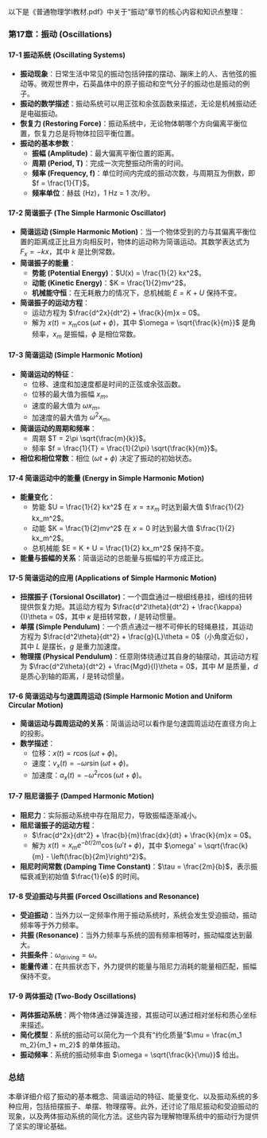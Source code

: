 以下是《普通物理学I教材.pdf》中关于“振动”章节的核心内容和知识点整理：

### 第17章：振动 (Oscillations)

#### 17-1 振动系统 (Oscillating Systems)
- **振动现象**：日常生活中常见的振动包括钟摆的摆动、蹦床上的人、吉他弦的振动等。微观世界中，石英晶体中的原子振动和空气分子的振动也是振动的例子。
- **振动的数学描述**：振动系统可以用正弦和余弦函数来描述，无论是机械振动还是电磁振动。
- **恢复力 (Restoring Force)**：振动系统中，无论物体朝哪个方向偏离平衡位置，恢复力总是将物体拉回平衡位置。
- **振动的基本参数**：
  - **振幅 (Amplitude)**：最大偏离平衡位置的距离。
  - **周期 (Period, T)**：完成一次完整振动所需的时间。
  - **频率 (Frequency, f)**：单位时间内完成的振动次数，与周期互为倒数，即 $f = \frac{1}{T}$。
  - **频率单位**：赫兹 (Hz)，1 Hz = 1 次/秒。

#### 17-2 简谐振子 (The Simple Harmonic Oscillator)
- **简谐运动 (Simple Harmonic Motion)**：当一个物体受到的力与其偏离平衡位置的距离成正比且方向相反时，物体的运动称为简谐运动。其数学表达式为 $F_x = -kx$，其中 $k$ 是比例常数。
- **简谐振子的能量**：
  - **势能 (Potential Energy)**：$U(x) = \frac{1}{2} kx^2$。
  - **动能 (Kinetic Energy)**：$K = \frac{1}{2}mv^2$。
  - **机械能守恒**：在无耗散力的情况下，总机械能 $E = K + U$ 保持不变。
- **简谐振子的运动方程**：
  - 运动方程为 $\frac{d^2x}{dt^2} + \frac{k}{m}x = 0$。
  - 解为 $x(t) = x_m \cos(\omega t + \phi)$，其中 $\omega = \sqrt{\frac{k}{m}}$ 是角频率，$x_m$ 是振幅，$\phi$ 是相位常数。

#### 17-3 简谐运动 (Simple Harmonic Motion)
- **简谐运动的特征**：
  - 位移、速度和加速度都是时间的正弦或余弦函数。
  - 位移的最大值为振幅 $x_m$。
  - 速度的最大值为 $\omega x_m$。
  - 加速度的最大值为 $\omega^2 x_m$。
- **简谐运动的周期和频率**：
  - 周期 $T = 2\pi \sqrt{\frac{m}{k}}$。
  - 频率 $f = \frac{1}{T} = \frac{1}{2\pi} \sqrt{\frac{k}{m}}$。
- **相位和相位常数**：相位 $(\omega t + \phi)$ 决定了振动的初始状态。

#### 17-4 简谐运动中的能量 (Energy in Simple Harmonic Motion)
- **能量变化**：
  - 势能 $U = \frac{1}{2} kx^2$ 在 $x = \pm x_m$ 时达到最大值 $\frac{1}{2} kx_m^2$。
  - 动能 $K = \frac{1}{2}mv^2$ 在 $x = 0$ 时达到最大值 $\frac{1}{2} kx_m^2$。
  - 总机械能 $E = K + U = \frac{1}{2} kx_m^2$ 保持不变。
- **能量与振幅的关系**：简谐运动的总能量与振幅的平方成正比。

#### 17-5 简谐运动的应用 (Applications of Simple Harmonic Motion)
- **扭摆振子 (Torsional Oscillator)**：一个圆盘通过一根细线悬挂，细线的扭转提供恢复力矩。其运动方程为 $\frac{d^2\theta}{dt^2} + \frac{\kappa}{I}\theta = 0$，其中 $\kappa$ 是扭转常数，$I$ 是转动惯量。
- **单摆 (Simple Pendulum)**：一个质点通过一根不可伸长的轻绳悬挂，其运动方程为 $\frac{d^2\theta}{dt^2} + \frac{g}{L}\theta = 0$（小角度近似），其中 $L$ 是摆长，$g$ 是重力加速度。
- **物理摆 (Physical Pendulum)**：任意刚体绕通过其自身的轴摆动，其运动方程为 $\frac{d^2\theta}{dt^2} + \frac{Mgd}{I}\theta = 0$，其中 $M$ 是质量，$d$ 是质心到轴的距离，$I$ 是转动惯量。

#### 17-6 简谐运动与匀速圆周运动 (Simple Harmonic Motion and Uniform Circular Motion)
- **简谐运动与圆周运动的关系**：简谐运动可以看作是匀速圆周运动在直径方向上的投影。
- **数学描述**：
  - 位移：$x(t) = r \cos(\omega t + \phi)$。
  - 速度：$v_x(t) = -\omega r \sin(\omega t + \phi)$。
  - 加速度：$a_x(t) = -\omega^2 r \cos(\omega t + \phi)$。

#### 17-7 阻尼谐振子 (Damped Harmonic Motion)
- **阻尼力**：实际振动系统中存在阻尼力，导致振幅逐渐减小。
- **阻尼谐振子的运动方程**：
  - $\frac{d^2x}{dt^2} + \frac{b}{m}\frac{dx}{dt} + \frac{k}{m}x = 0$。
  - 解为 $x(t) = x_m e^{-bt/2m} \cos(\omega't + \phi)$，其中 $\omega' = \sqrt{\frac{k}{m} - \left(\frac{b}{2m}\right)^2}$。
- **阻尼时间常数 (Damping Time Constant)**：$\tau = \frac{2m}{b}$，表示振幅衰减到初始值 $\frac{1}{e}$ 的时间。

#### 17-8 受迫振动与共振 (Forced Oscillations and Resonance)
- **受迫振动**：当外力以一定频率作用于振动系统时，系统会发生受迫振动，振动频率等于外力频率。
- **共振 (Resonance)**：当外力频率与系统的固有频率相等时，振动幅度达到最大。
- **共振条件**：$\omega_{\text{driving}} = \omega$。
- **能量传递**：在共振状态下，外力提供的能量与阻尼力消耗的能量相匹配，振幅保持不变。

#### 17-9 两体振动 (Two-Body Oscillations)
- **两体振动系统**：两个物体通过弹簧连接，其振动可以通过相对坐标和质心坐标来描述。
- **简化模型**：系统的振动可以简化为一个具有“约化质量”$\mu = \frac{m_1 m_2}{m_1 + m_2}$ 的单体振动。
- **振动频率**：系统的振动频率由 $\omega = \sqrt{\frac{k}{\mu}}$ 给出。

### 总结
本章详细介绍了振动的基本概念、简谐运动的特征、能量变化、以及振动系统的多种应用，包括扭摆振子、单摆、物理摆等。此外，还讨论了阻尼振动和受迫振动的现象，以及两体振动系统的简化方法。这些内容为理解物理系统中的振动行为提供了坚实的理论基础。